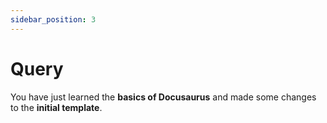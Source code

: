 ```yaml
---
sidebar_position: 3
---
```


# Query

You have just learned the **basics of Docusaurus** and made some changes to the **initial template**.
